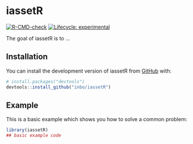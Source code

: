 
# iassetR

<!-- badges: start -->
[![R-CMD-check](https://github.com/inbo/iassetR/actions/workflows/R-CMD-check.yaml/badge.svg)](https://github.com/inbo/iassetR/actions/workflows/R-CMD-check.yaml)
[![Lifecycle: experimental](https://img.shields.io/badge/lifecycle-experimental-orange.svg)](https://lifecycle.r-lib.org/articles/stages.html#experimental)
<!-- badges: end -->

The goal of iassetR is to ...

## Installation

You can install the development version of iassetR from [GitHub](https://github.com/) with:

``` r
# install.packages("devtools")
devtools::install_github("inbo/iassetR")
```

## Example

This is a basic example which shows you how to solve a common problem:

``` r
library(iassetR)
## basic example code
```

